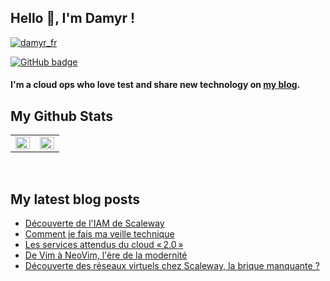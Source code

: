 ## Hello 👋, I'm Damyr !

<p align="left"> <a href="https://twitter.com/damyr_fr" target="blank"><img src="https://img.shields.io/twitter/follow/damyr_fr?logo=twitter&style=for-the-badge" alt="damyr_fr" /></a>

<a href="https://github.com/DamyrFr?tab=followers"><img src="https://img.shields.io/github/followers/DamyrFr?tab=followers?label=blue&logo=github&style=for-the-badge" alt="GitHub badge" /></a></p>

#### I'm a cloud ops who love test and share new technology on [my blog](https://www.damyr.fr).

## My Github Stats
<table><tr><td valign="top" width="50%">
<img src="https://github-readme-stats.vercel.app/api?username=DamyrFr&show_icons=true&theme=merko&count_private=true&hide_border=true" align="left" style="width: 100%" />
</td><td valign="top" width="50%">
<img src="https://github-readme-stats.vercel.app/api/top-langs/?username=DamyrFr&theme=merko&hide_border=true&layout=compact" align="left" style="width: 100%" />
</td></tr></table>
<br/>

## My latest blog posts
<!-- BLOG-POST-LIST:START -->
- [Découverte de l&#39;IAM de Scaleway](https://www.damyr.fr/posts/scw-iam/)
- [Comment je fais ma veille technique](https://www.damyr.fr/posts/veille-techno/)
- [Les services attendus du cloud « 2.0 »](https://www.damyr.fr/posts/attentes-du-cloud-2/)
- [De Vim à NeoVim, l&#39;ère de la modernité](https://www.damyr.fr/posts/neovim/)
- [Découverte des réseaux virtuels chez Scaleway, la brique manquante ?](https://www.damyr.fr/posts/scaleway-vpc/)
<!-- BLOG-POST-LIST:END -->
<br />
